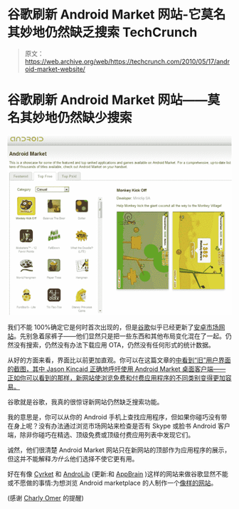 # 谷歌刷新 Android Market 网站-它莫名其妙地仍然缺乏搜索 TechCrunch

> 原文：<https://web.archive.org/web/https://techcrunch.com/2010/05/17/android-market-website/>

# 谷歌刷新 Android Market 网站——莫名其妙地仍然缺少搜索

![](img/02d87e198e649542d01d4774041010de.png)

我们不能 100%确定它是何时首次出现的，但是[谷歌](https://web.archive.org/web/20221204233737/http://google.com/)似乎已经更新了[安卓市场网站](https://web.archive.org/web/20221204233737/http://www.android.com/market)。先别急着尿裤子——他们显然只是把一些东西和其他布局变化混在了一起。仍然没有搜索，仍然没有办法下载应用 OTA，仍然没有任何形式的统计数据。

从好的方面来看，界面比以前更加直观。你可以在这篇文章的[中看到“旧”用户界面的截图，其中 Jason Kincaid 正确地呼吁使用 Android Market 桌面客户端——正如你可以看到的那样，新网站使浏览免费和付费应用程序的不同类别变得更加容易。](https://web.archive.org/web/20221204233737/https://beta.techcrunch.com/2009/11/15/android-market-app-store/)

谷歌就是谷歌，我真的很惊讶新网站仍然缺乏搜索功能。

我的意思是，你可以从你的 Android 手机上查找应用程序，但如果你碰巧没有带在身上呢？没有办法通过浏览市场网站来检查是否有 Skype 或脸书 Android 客户端，除非你碰巧在精选、顶级免费或顶级付费应用列表中发现它们。

诚然，他们很清楚 Android Market 网站只在新网站的顶部作为应用程序的展示，但这并不能解释*为什么*他们选择不使它更有用。

好在有像 [Cyrket](https://web.archive.org/web/20221204233737/http://www.cyrket.com/) 和 [AndroLib](https://web.archive.org/web/20221204233737/http://www.androlib.com/) (更新:和 [AppBrain](https://web.archive.org/web/20221204233737/http://www.appbrain.com/) )这样的网站来做谷歌显然不能或不愿做的事情:为想浏览 Android marketplace 的人制作一个[像样的网站](https://web.archive.org/web/20221204233737/https://beta.techcrunch.com/2009/07/07/finally-a-decent-website-to-browse-android-apps-androlib/)。

(感谢 [Charly Omer](https://web.archive.org/web/20221204233737/http://www.worldcuptimetable.com/) 的提醒)